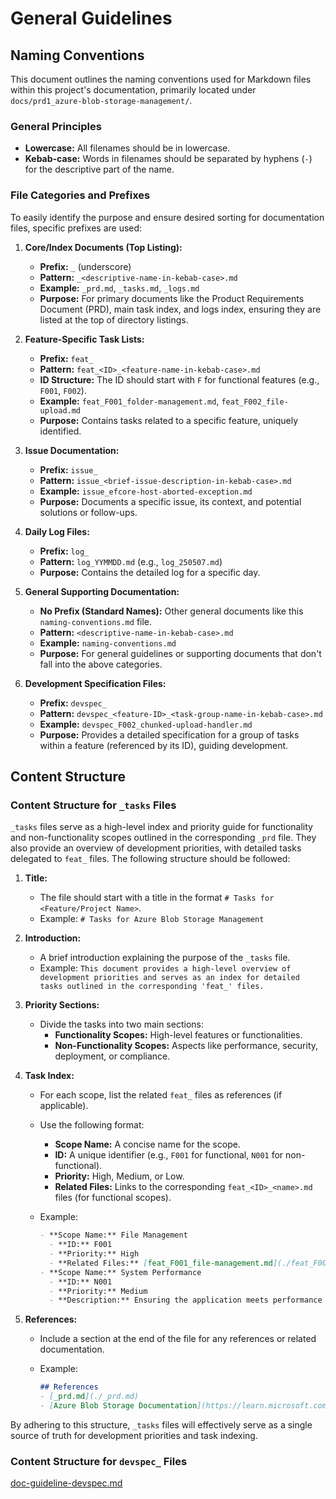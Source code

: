 # General Guidelines

## Naming Conventions

This document outlines the naming conventions used for Markdown files within this project's documentation, primarily located under `docs/prd1_azure-blob-storage-management/`.

### General Principles

- **Lowercase:** All filenames should be in lowercase.
- **Kebab-case:** Words in filenames should be separated by hyphens (`-`) for the descriptive part of the name.

### File Categories and Prefixes

To easily identify the purpose and ensure desired sorting for documentation files, specific prefixes are used:

1. **Core/Index Documents (Top Listing):**
    - **Prefix:** `_` (underscore)
    - **Pattern:** `_<descriptive-name-in-kebab-case>.md`
    - **Example:** `_prd.md`, `_tasks.md`, `_logs.md`
    - **Purpose:** For primary documents like the Product Requirements Document (PRD), main task index, and logs index, ensuring they are listed at the top of directory listings.

2. **Feature-Specific Task Lists:**
    - **Prefix:** `feat_`
    - **Pattern:** `feat_<ID>_<feature-name-in-kebab-case>.md`
    - **ID Structure:** The ID should start with `F` for functional features (e.g., `F001`, `F002`).
    - **Example:** `feat_F001_folder-management.md`, `feat_F002_file-upload.md`
    - **Purpose:** Contains tasks related to a specific feature, uniquely identified.

3. **Issue Documentation:**
    - **Prefix:** `issue_`
    - **Pattern:** `issue_<brief-issue-description-in-kebab-case>.md`
    - **Example:** `issue_efcore-host-aborted-exception.md`
    - **Purpose:** Documents a specific issue, its context, and potential solutions or follow-ups.

4. **Daily Log Files:**
    - **Prefix:** `log_`
    - **Pattern:** `log_YYMMDD.md` (e.g., `log_250507.md`)
    - **Purpose:** Contains the detailed log for a specific day.

5. **General Supporting Documentation:**
    - **No Prefix (Standard Names):** Other general documents like this `naming-conventions.md` file.
    - **Pattern:** `<descriptive-name-in-kebab-case>.md`
    - **Example:** `naming-conventions.md`
    - **Purpose:** For general guidelines or supporting documents that don't fall into the above categories.

6. **Development Specification Files:**
    - **Prefix:** `devspec_`
    - **Pattern:** `devspec_<feature-ID>_<task-group-name-in-kebab-case>.md`
    - **Example:** `devspec_F002_chunked-upload-handler.md`
    - **Purpose:** Provides a detailed specification for a group of tasks within a feature (referenced by its ID), guiding development.

## Content Structure

### Content Structure for `_tasks` Files

`_tasks` files serve as a high-level index and priority guide for functionality and non-functionality scopes outlined in the corresponding `_prd` file. They also provide an overview of development priorities, with detailed tasks delegated to `feat_` files. The following structure should be followed:

1. **Title:**
    - The file should start with a title in the format `# Tasks for <Feature/Project Name>`.
    - Example: `# Tasks for Azure Blob Storage Management`

2. **Introduction:**
    - A brief introduction explaining the purpose of the `_tasks` file.
    - Example: `This document provides a high-level overview of development priorities and serves as an index for detailed tasks outlined in the corresponding 'feat_' files.`

3. **Priority Sections:**
    - Divide the tasks into two main sections:
        - **Functionality Scopes:** High-level features or functionalities.
        - **Non-Functionality Scopes:** Aspects like performance, security, deployment, or compliance.

4. **Task Index:**
    - For each scope, list the related `feat_` files as references (if applicable).
    - Use the following format:
        - **Scope Name:** A concise name for the scope.
        - **ID:** A unique identifier (e.g., `F001` for functional, `N001` for non-functional).
        - **Priority:** High, Medium, or Low.
        - **Related Files:** Links to the corresponding `feat_<ID>_<name>.md` files (for functional scopes).
    - Example:

        ```markdown
        - **Scope Name:** File Management
          - **ID:** F001
          - **Priority:** High
          - **Related Files:** [feat_F001_file-management.md](./feat_F001_file-management.md)
        - **Scope Name:** System Performance
          - **ID:** N001
          - **Priority:** Medium
          - **Description:** Ensuring the application meets performance benchmarks.
        ```

5. **References:**
    - Include a section at the end of the file for any references or related documentation.
    - Example:

        ```markdown
        ## References
        - [_prd.md](./_prd.md)
        - [Azure Blob Storage Documentation](https://learn.microsoft.com/en-us/azure/storage/blobs/)
        ```

By adhering to this structure, `_tasks` files will effectively serve as a single source of truth for development priorities and task indexing.

### Content Structure for `devspec_` Files

[doc-guideline-devspec.md](./doc-guideline-devspec.md)
